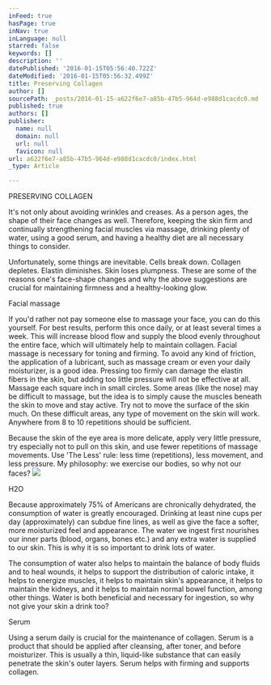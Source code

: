 ```yaml
---
inFeed: true
hasPage: true
inNav: true
inLanguage: null
starred: false
keywords: []
description: ''
datePublished: '2016-01-15T05:56:40.722Z'
dateModified: '2016-01-15T05:56:32.499Z'
title: Preserving Collagen
author: []
sourcePath: _posts/2016-01-15-a622f6e7-a85b-47b5-964d-e988d1cacdc0.md
published: true
authors: []
publisher:
  name: null
  domain: null
  url: null
  favicon: null
url: a622f6e7-a85b-47b5-964d-e988d1cacdc0/index.html
_type: Article

---
```

PRESERVING COLLAGEN

It's not only about avoiding wrinkles and creases. As a person
ages, the shape of their face changes as well. Therefore, keeping the skin firm
and continually strengthening facial muscles via massage, drinking plenty of
water, using a good serum, and having a healthy diet are all necessary things
to consider. 

Unfortunately, some things are inevitable. Cells break down.
Collagen depletes. Elastin diminishes. Skin loses plumpness. These are some of
the reasons one's face-shape changes and why the above suggestions are crucial
for maintaining firmness and a healthy-looking glow.

Facial massage

If you'd rather not pay someone else to massage your face,
you can do this yourself. For best results, perform this once daily, or at
least several times a week. This will increase blood flow and supply the blood
evenly throughout the entire face, which will ultimately help to maintain
collagen. Facial massage is necessary for toning and firming. To avoid any kind
of friction, the application of a lubricant, such as massage cream or even your
daily moisturizer, is a good idea. Pressing too firmly can damage the elastin
fibers in the skin, but adding too little pressure will not be effective at all.
Massage each square inch in small circles. Some areas (like the nose) may be
difficult to massage, but the idea is to simply cause the muscles beneath the
skin to move and stay active. Try not to move the surface of the skin much. On
these difficult areas, any type of movement on the skin will work. Anywhere
from 8 to 10 repetitions should be sufficient. 

Because the skin of the eye area is more delicate, apply very
little pressure, try especially not to pull on this skin, and use fewer
repetitions of massage movements. Use 'The Less' rule: less time (repetitions),
less movement, and less pressure. My philosophy: we exercise our bodies, so why
not our faces? ![](https://s3-us-west-2.amazonaws.com/the-grid-img/p/137a3fa5229cbc1a285707c2e312b558bbd6157d.jpg)

H2O

Because approximately 75% of Americans are chronically
dehydrated, the consumption of water is greatly encouraged. Drinking at least nine
cups per day (approximately) can subdue fine lines, as well as give the face a softer,
more moisturized feel and appearance. The water we ingest first nourishes our
inner parts (blood, organs, bones etc.) and any extra water is supplied to our
skin. This is why it is so important to drink lots of water. 

The consumption of water also helps to maintain the balance
of body fluids and to heal wounds, it helps to support the distribution of
caloric intake, it helps to energize muscles, it helps to maintain skin's
appearance, it helps to maintain the kidneys, and it helps to maintain normal
bowel function, among other things. Water is both beneficial and necessary for
ingestion, so why not give your skin a drink too?

Serum

Using a serum daily is crucial for the maintenance of
collagen. Serum is a product that should be applied after cleansing, after
toner, and before moisturizer. This is usually a thin, liquid-like substance
that can easily penetrate the skin's outer layers. Serum helps with firming and
supports collagen.